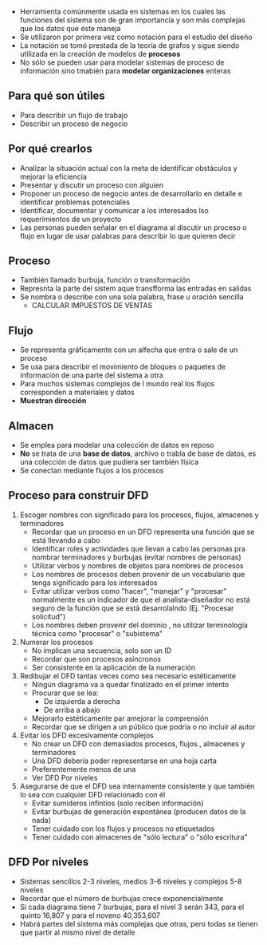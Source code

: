 - Herramienta comúnmente usada en sistemas en los cuales las funciones del sistema son de gran importancia y son más complejas que los datos que éste maneja
- Se utilizaron por primera vez como notación para el estudio del diseño
- La notación se tomó prestada de la teoría de grafos y sigue siendo utilizada en la creación de modelos de **procesos**
- No sólo se pueden usar para modelar sistemas de proceso de información sino tmabién para **modelar organizaciones** enteras
## Para qué son útiles
- Para describir un flujo de trabajo
- Describir un proceso de negocio
## Por qué crearlos
- Analizar la situación actual con la meta de identificar obstáculos y mejorar la eficiencia
- Presentar y discutir un proceso con alguien
- Proponer un proceso de negocio antes de desarrollarlo en detalle e identificar problemas potenciales
- Identificar, documentar y comunicar a los interesados lso requerimientos de un proyecto
- Las personas pueden señalar en el diagrama al discutir un proceso o flujo en lugar de usar palabras para describir lo que quieren decir
## Proceso
- También llamado burbuja, función o transformación
- Represnta la parte del sistem aque transfforma las entradas en salidas
- Se nombra o describe con una sola palabra, frase u oración sencilla
	- CALCULAR IMPUESTOS DE VENTAS
## Flujo
- Se representa gráficamente con un alfecha que entra o sale de un proceso
- Se usa para describir el movimiento de bloques o paquetes de información de una parte del sistema a otra
- Para muchos sistemas complejos de l mundo real los flujos corresponden a materiales y datos
- **Muestran dirección**
## Almacen
- Se emplea para modelar una colección de datos en reposo
- **No** se trata de una **base de datos**, archivo o trabla de base de datos, es una colección de datos que pudiera ser también física
- Se conectan mediante flujos a los procesos
## Proceso para construir DFD
1. Escoger nombres con significado para los procesos, flujos, almacenes y terminadores
	- Recordar que un proceso en un DFD representa una función que se está llevando a cabo
	- Identificar roles y actividades que llevan a cabo las personas pra nombrar terminadores y burbujas (evitar nombres de personas)
	- Utilizar verbos y nombres de objetos para nombres de procesos
	- Los nombres de procesos deben provenir de un vocabulario que tenga significado para los interesados
	- Evitar utilizar verbos como "hacer", "manejar" y "procesar" normalmente es un indicador de que el analista-diseñador no está seguro de la función que se está desarrolalndo (Ej. "Procesar solicitud")
	- Los nombres deben provenir del dominio , no utilizar terminología técnica como "procesar" o "subistema"
2. Numerar los procesos
	- No implican una secuencia, solo son un ID
	- Recordar que son procesos asíncronos
	- Ser consistente en la aplicación de la numeración
3. Redibujar el DFD tantas veces como sea necesario estéticamente
	- Ningún diagrama va a quedar finalizado en el primer intento
	- Procurar que se lea:
		- De izquierda a derecha
		- De arriba a abajo
	- Mejorarlo estéticamente par amejorar la comprensión
	- Recordar que se dirigen a un público que podría o no incluír al autor
4. Evitar los DFD excesivamente complejos
	- No crear un DFD con demasiados procesos, flujos., almacenes y terminadores
	- Una DFD debería poder representarse en una hoja carta
	- Preferentemente menos de una 
	- Ver DFD Por niveles
5. Asegurarse de que el DFD sea internamente consistente y que también lo sea con cualquier DFD relacionado con él
	- Evitar sumideros infintios (solo reciben información)
	- Evitar burbujas de generación espontánea (producen datos de la nada)
	- Tener cuidado con los flujos y procesos no etiquetados
	- Tener cuidado con almacenes de "sólo lectura" o "sólo escritura"
## DFD Por niveles
- Sistemas sencillos 2-3 niveles, medios 3-6 niveles y complejos 5-8 niveles
- Recordar que el número de burbujas crece exponencialmente
- Si cada diagrama tiene 7 burbujas, para el nivel 3 serán 343, para el quinto 16,807 y para el noveno 40,353,607
- Habrá partes del sistema más complejas que otras, pero todas se tienen que partir al mismo nivel de detalle
